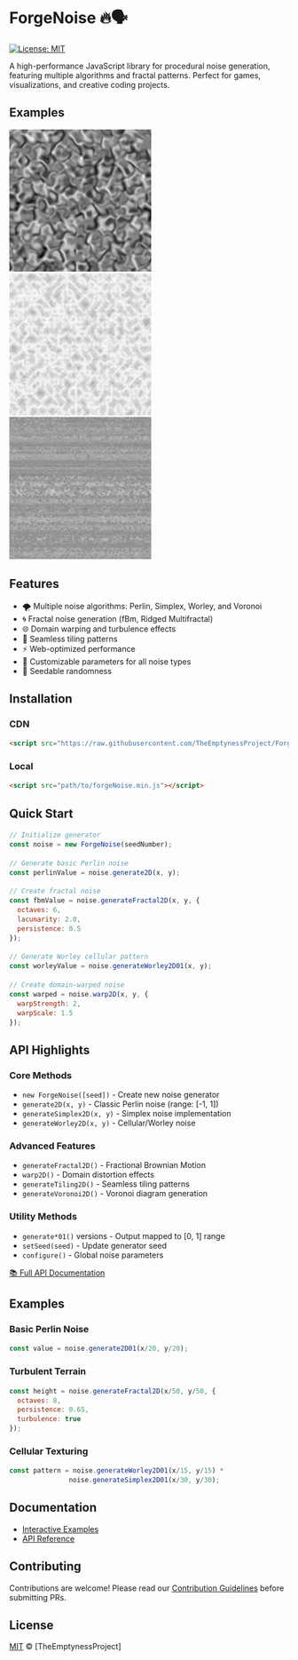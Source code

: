 # ForgeNoise 🔥🗣

[![License: MIT](https://img.shields.io/badge/License-MIT-blue.svg)](https://opensource.org/licenses/MIT)

A high-performance JavaScript library for procedural noise generation, featuring multiple algorithms and fractal patterns. Perfect for games, visualizations, and creative coding projects.

## Examples

![Domain Warping](https://github.com/TheEmptynessProject/forgeNoise/blob/main/examples/DomainWarping.png)
![Ridged Multifractal](https://github.com/TheEmptynessProject/forgeNoise/blob/main/examples/RidgedMultifractal.png)
![Warped fBm with Turbulence](https://github.com/TheEmptynessProject/forgeNoise/blob/main/examples/WarpedfBmTurbulence.png)

## Features

- 🌪 Multiple noise algorithms: Perlin, Simplex, Worley, and Voronoi
- 🌀 Fractal noise generation (fBm, Ridged Multifractal)
- 🌐 Domain warping and turbulence effects
- 🧮 Seamless tiling patterns
- ⚡ Web-optimized performance
- 🌈 Customizable parameters for all noise types
- 🔢 Seedable randomness

## Installation

### CDN
```html
<script src="https://raw.githubusercontent.com/TheEmptynessProject/ForgeNoise/main/dist/forgeNoise.min.js"></script>
```

### Local
```html
<script src="path/to/forgeNoise.min.js"></script>
```

## Quick Start

```javascript
// Initialize generator
const noise = new ForgeNoise(seedNumber);

// Generate basic Perlin noise
const perlinValue = noise.generate2D(x, y);

// Create fractal noise
const fbmValue = noise.generateFractal2D(x, y, {
  octaves: 6,
  lacunarity: 2.0,
  persistence: 0.5
});

// Generate Worley cellular pattern
const worleyValue = noise.generateWorley2D01(x, y);

// Create domain-warped noise
const warped = noise.warp2D(x, y, {
  warpStrength: 2,
  warpScale: 1.5
});
```

## API Highlights

### Core Methods
- `new ForgeNoise([seed])` - Create new noise generator
- `generate2D(x, y)` - Classic Perlin noise (range: [-1, 1])
- `generateSimplex2D(x, y)` - Simplex noise implementation
- `generateWorley2D(x, y)` - Cellular/Worley noise

### Advanced Features
- `generateFractal2D()` - Fractional Brownian Motion
- `warp2D()` - Domain distortion effects
- `generateTiling2D()` - Seamless tiling patterns
- `generateVoronoi2D()` - Voronoi diagram generation

### Utility Methods
- `generate*01()` versions - Output mapped to [0, 1] range
- `setSeed(seed)` - Update generator seed
- `configure()` - Global noise parameters

[📚 Full API Documentation](https://yourapidocs.com)

## Examples

### Basic Perlin Noise
```javascript
const value = noise.generate2D01(x/20, y/20);
```

### Turbulent Terrain
```javascript
const height = noise.generateFractal2D(x/50, y/50, {
  octaves: 8,
  persistence: 0.65,
  turbulence: true
});
```

### Cellular Texturing
```javascript
const pattern = noise.generateWorley2D01(x/15, y/15) * 
               noise.generateSimplex2D01(x/30, y/30);
```

## Documentation

- [Interactive Examples](https://yourexamples.com)
- [API Reference](https://yourapidocs.com)

## Contributing

Contributions are welcome! Please read our 
[Contribution Guidelines](CONTRIBUTING.md) before submitting PRs.

## License

[MIT](LICENSE) © [TheEmptynessProject]
